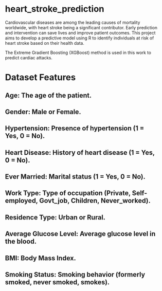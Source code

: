 # heart_stroke_prediction
Cardiovascular diseases are among the leading causes of mortality worldwide, with heart stroke being a significant contributor. Early prediction and intervention can save lives and improve patient outcomes. This project aims to develop a predictive model using R to identify individuals at risk of heart stroke based on their health data.

The Extreme Gradient Boosting (XGBoost) method is used in this work to predict cardiac attacks. 

# Dataset Features
## Age: The age of the patient.
## Gender: Male or Female.
## Hypertension: Presence of hypertension (1 = Yes, 0 = No).
## Heart Disease: History of heart disease (1 = Yes, 0 = No).
## Ever Married: Marital status (1 = Yes, 0 = No).
## Work Type: Type of occupation (Private, Self-employed, Govt_job, Children, Never_worked).
## Residence Type: Urban or Rural.
## Average Glucose Level: Average glucose level in the blood.
## BMI: Body Mass Index.
## Smoking Status: Smoking behavior (formerly smoked, never smoked, smokes).
